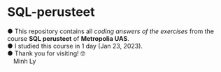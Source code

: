 # SQL-perusteet
● This repository contains all _coding answers of the exercises_ from the course **SQL perusteet** of **Metropolia UAS**.\
● I studied this course in 1 day (Jan 23, 2023).\
● Thank you for visiting! 🤓\
&emsp;Minh Ly
